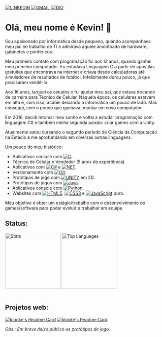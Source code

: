 [![LINKEDIN](https://img.shields.io/badge/linkedin-%230077B5.svg?style=flat-square&logo=linkedin&logoColor=white)](https://www.linkedin.com/in/kevin-oliveira-damasceno-41babb215/)
[![GMAIL](https://img.shields.io/badge/Gmail-D14836?style=flat-square&logo=gmail&logoColor=white)](mailto:klooke2013@gmail.com)
[![DIO](https://img.shields.io/badge/-Perfil%20DIO-09f?style=flat-square)](https://web.dio.me/users/klooke2013?tab=skills)

# Olá, meu nome é Kevin! 👋

Sou apaixonado por informática desde pequeno, quando acompanhava meu pai no trabalho de TI e admirava aquele amontoado de hardware, gabinetes e periféricos.

Meu primeiro contato com programação foi aos 12 anos, quando ganhei meu primeiro computador. Eu estudava Linguagem C a partir de apostilas gratuitas que encontrava na internet e criava desde calculadoras até simuladores de resultados de futebol. Infelizmente durou pouco, já que precisaram vendê-lo.

Aos 16 anos, larguei os estudos e fui ajudar meu pai, que estava trocando de carreira para Técnico de Celular. Naquela época, os celulares estavam em alta e, com isso, acabei deixando a informática um pouco de lado. Mas consegui, com o pouco que ganhava, montar um novo computador.

Em 2016, decidi retomar meu sonho e voltei a estudar programação com linguagem C# e também minha segunda paixão: criar games com a Unity.

Atualmente estou cursando o segundo período de Ciência da Computação na Estácio e me aprofundando em diversas outras linguagens.

Um pouco do meu histórico:
- Aplicativos console com [![C](https://img.shields.io/badge/c-%2300599C.svg?style=flat-square&logo=c&logoColor=white)](#).
- Técnico de Celular e Vendedor (5 anos de experiência).
- Aplicativos com [![C#](https://img.shields.io/badge/c%23-%23239120.svg?style=flat-square&logo=c-sharp&logoColor=white)](#) e [![NET](https://img.shields.io/badge/.NET-512BD4?style=flat-square&logo=dotnet&logoColor=white)](#).
- Versionamento com [![Git](https://img.shields.io/badge/git-%23F05033.svg?style=flat-square&logo=git&logoColor=white)](#).
- Protótipos de jogo com [![UNITY](https://img.shields.io/badge/Unity-100000?style=flat-square&logo=unity&logoColor=white)](#) em 2D.
- Protótipos de jogos com [![Java](https://img.shields.io/badge/java-%23ED8B00.svg?style=flat-square&logo=openjdk&logoColor=white)](#).
- Aplicativos console com [![Python](https://img.shields.io/badge/python-3670A0?style=flat-square&logo=python&logoColor=ffdd54)](#).
- Websites com [![HTML5](https://img.shields.io/badge/html5-%23E34F26.svg?style=flat-square&logo=html5&logoColor=white)](#), [![CSS3](https://img.shields.io/badge/css3-%231572B6.svg?style=flat-square&logo=css3&logoColor=white)](#) e [![JavaScript](https://img.shields.io/badge/javascript-%23323330.svg?style=flat-square&logo=javascript&logoColor=%23F7DF1E)](#) puro.

Meu objetivo é obter um estágio/trabalho com o desenvolvimento de games/software para poder evoluir e trabalhar em equipe.

## Status:
<div align="left">
  <a href="#">
      <img height="180em" alt="Stats" src="https://github-readme-stats.vercel.app//api?username=klooke&theme=dark&show_icons=true&hide_border=true&include_all_commits=true" />
      <img height="180em" alt="Top Languages" src="https://github-readme-stats.vercel.app//api/top-langs/?username=klooke&theme=dark&show_icons=true&hide_border=true&layout=compact&hide_title=true&size_weight=0.5&count_weight=0.5" />
  </a>
</div>

<br />

## Projetos web:
[![klooke's Readme Card](https://github-readme-stats.vercel.app//api/pin/?username=klooke&repo=site-software-company&theme=dark)](https://github.com/klooke/site-software-company)
[![klooke's Readme Card](https://github-readme-stats.vercel.app//api/pin/?username=klooke&repo=site-contact-list&theme=dark)](https://github.com/klooke/site-contact-list)

*Obs.: Em breve deixo público os protótipos de jogo.*